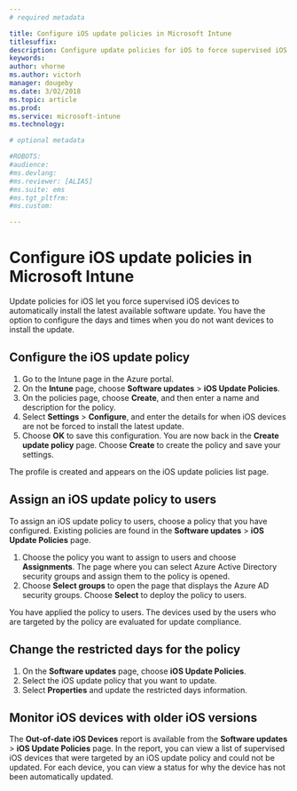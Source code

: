 ```yaml
---
# required metadata

title: Configure iOS update policies in Microsoft Intune
titlesuffix:
description: Configure update policies for iOS to force supervised iOS devices to automatically install the latest available software update.
keywords:
author: vhorne
ms.author: victorh
manager: dougeby
ms.date: 3/02/2018
ms.topic: article
ms.prod:
ms.service: microsoft-intune
ms.technology:

# optional metadata

#ROBOTS:
#audience:
#ms.devlang:
#ms.reviewer: [ALIAS]
#ms.suite: ems
#ms.tgt_pltfrm:
#ms.custom:

---
```


# Configure iOS update policies in Microsoft Intune
Update policies for iOS let you force supervised iOS devices to automatically install the latest available software update. You have the option to configure the days and times when you do not want devices to install the update.

## Configure the iOS update policy
1. Go to the Intune page in the Azure portal.
2. On the **Intune** page, choose **Software updates** > **iOS Update Policies**.
4. On the policies page, choose **Create**, and then enter a name and description for the policy.
5. Select **Settings** > **Configure**, and enter the details for when iOS devices are not be forced to install the latest update.
6. Choose **OK** to save this configuration. You are now back in the **Create update policy** page. Choose **Create** to create the policy and save your settings.

The profile is created and appears on the iOS update policies list page.

## Assign an iOS update policy to users
To assign an iOS update policy to users, choose a policy that you have configured. Existing policies are found in the **Software updates** > **iOS Update Policies** page.
1. Choose the policy you want to assign to users and choose **Assignments**. The page where you can select Azure Active Directory security groups and assign them to the policy is opened.
2. Choose **Select groups** to open the page that displays the Azure AD security groups. Choose **Select** to deploy the policy to users.

You have applied the policy to users. The devices used by the users who are targeted by the policy are evaluated for update compliance.

## Change the restricted days for the policy
1. On the **Software updates** page, choose **iOS Update Policies**.
2. Select the iOS update policy that you want to update.
3. Select **Properties** and update the restricted days information.

## Monitor iOS devices with older iOS versions 
<!-- 1352223 -->
The **Out-of-date iOS Devices** report is available from the **Software updates** > **iOS Update Policies** page. In the report, you can view a list of supervised iOS devices that were targeted by an iOS update policy and could not be updated. For each device, you can view a status for why the device has not been automatically updated.